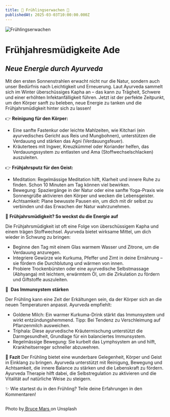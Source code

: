 ```yaml
---
title: 🌷 Frühlingserwachen 🌷
publishedAt: 2025-03-03T10:00:00.000Z
---
```

![Frühlingserwachen](/images/3_1_frühling.webp "Frühlingserwachen")

# Frühjahresmüdigkeite Ade

## *Neue Energie durch Ayurveda*

[](https://www.ayni.ch/images/2_1_ayurveda_upvaas-kur_flyer.pdf)Mit den ersten Sonnenstrahlen erwacht nicht nur die Natur, sondern auch unser Bedürfnis nach Leichtigkeit und Erneuerung. Laut Ayurveda sammelt sich im Winter überschüssiges Kapha an – das kann zu Trägheit, Schwere und einer erhöhten Infektanfälligkeit führen. Jetzt ist der perfekte Zeitpunkt, um den Körper sanft zu beleben, neue Energie zu tanken und die Frühjahrsmüdigkeit hinter sich zu lassen!

👉 **Reinigung für den Körper:**

* Eine sanfte Fastenkur oder leichte Mahlzeiten, wie Kitchari (ein ayurvedisches Gericht aus Reis und Mungbohnen), unterstützen die Verdauung und stärken das Agni (Verdauungsfeuer).
* Kräutertees mit Ingwer, Kreuzkümmel oder Koriander helfen, das Verdauungssystem zu entlasten und Ama (Stoffwechselschlacken) auszuleiten.

👉 **Frühjahrsputz für den Geist:**

* Meditation: Regelmässige Meditation hilft, Klarheit und innere Ruhe zu finden. Schon 10 Minuten am Tag können viel bewirken.
* Bewegung: Spaziergänge in der Natur oder eine sanfte Yoga-Praxis wie Sonnengrüße aktivieren den Körper und wecken die Lebensgeister.
* Achtsamkeit: Plane bewusste Pausen ein, um dich mit dir selbst zu verbinden und das Erwachen der Natur wahrzunehmen.

🥱 **Frühjahrsmüdigkeit? So weckst du die Energie auf**

Die Frühjahrsmüdigkeit ist oft eine Folge von überschüssigem Kapha und einem trägen Stoffwechsel. Ayurveda bietet wirksame Mittel, um dich wieder in Schwung zu bringen:

* Beginne den Tag mit einem Glas warmem Wasser und Zitrone, um die Verdauung anzuregen.
* Integriere Gewürze wie Kurkuma, Pfeffer und Zimt in deine Ernährung – sie fördern die Durchblutung und wärmen von innen.
* Probiere Trockenbürsten oder eine ayurvedische Selbstmassage (Abhyanga) mit leichtem, erwärmtem Öl, um die Zirkulation zu fördern und Giftstoffe auszuleiten.

🌟  **Das Immunsystem stärken**

Der Frühling kann eine Zeit der Erkältungen sein, da der Körper sich an die neuen Temperaturen anpasst. Ayurveda empfiehlt:

* Goldene Milch: Ein warmer Kurkuma-Drink stärkt das Immunsystem und wirkt entzündungshemmend. Tipp: Bei Tendenz zu Verschleimung auf Pflanzenmilch ausweichen.
* Triphala: Diese ayurvedische Kräutermischung unterstützt die Darmgesundheit, Grundlage für ein balanciertes Immunsystem.
* Regelmässige Bewegung: Sie kurbelt das Lymphsystem an und hilft, Krankheitserreger schneller abzuwehren.

📖 **Fazit**
Der Frühling bietet eine wunderbare Gelegenheit, Körper und Geist in Einklang zu bringen. Ayurveda unterstützt mit Reinigung, Bewegung und Achtsamkeit, die innere Balance zu stärken und die Lebenskraft zu fördern. Ayurveda Therapie hilft dabei, die Selbstregulation zu aktivieren und die Vitalität auf natürliche Weise zu steigern.

✨ Wie startest du in den Frühling? Teile deine Erfahrungen in den Kommentaren!

![]()

[](https://www.ayni.ch/images/2_portrait_gewuerze-und-kraeuter_suppe.pdf)Photo by[ Bruce Mars ](<>)on Unsplash
